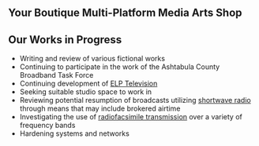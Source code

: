 ## Your Boutique Multi-Platform Media Arts Shop

## Our Works in Progress

* Writing and review of various fictional works  
* Continuing to participate in the work of the Ashtabula County Broadband Task Force  
* Continuing development of [ELP Television](https://coyote.works)
* Seeking suitable studio space to work in 
* Reviewing potential resumption of broadcasts utilizing [shortwave radio](https://simple.wikipedia.org/wiki/Shortwave_radio) through means that may include brokered airtime
* Investigating the use of [radiofacsimile transmission](https://en.wikipedia.org/wiki/Radiofax) over a variety of frequency bands  
* Hardening systems and networks
